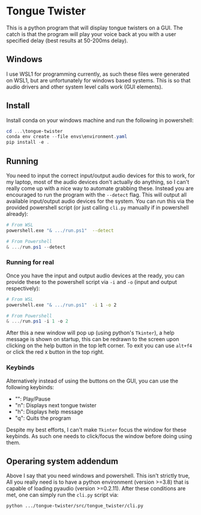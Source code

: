 # Tongue Twister

This is a python program that will display tongue twisters on a GUI. The catch
is that the program will play your voice back at you with a user specified
delay (best results at 50-200ms delay). 

## Windows

I use WSL1 for programming currently, as such these files were generated on
WSL1, but are unfortunately for windows based systems. This is so that audio
drivers and other system level calls work (GUI elements).

## Install

Install conda on your windows machine and run the following in powershell:

```powershell
cd ...\tongue-twister
conda env create --file envs\environment.yaml
pip install -e .
```

## Running

You need to input the correct input/output audio devices for this to work,
for my laptop, most of the audio devices don't actually do anything, so I can't
really come up with a nice way to automate grabbing these. Instead you are
encouraged to run the program with the `--detect` flag. This will output
all available input/output audio devices for the system. You can run this via
the provided powershell script (or just calling `cli.py` manually if in
powershell already):

```bash
# From WSL
powershell.exe "& .../run.ps1"  --detect
```

```powershell
# From Powershell
& .../run.ps1 --detect
```

### Running for real

Once you have the input and output audio devices at the ready, you can provide
these to the powershell script via `-i` and `-o` (input and output
respectively):

```bash
# From WSL
powershell.exe "& .../run.ps1"  -i 1 -o 2
```

```powershell
# From Powershell
& .../run.ps1 -i 1 -o 2
```

After this a new window will pop up (using python's `Tkinter`), a help message
is shown on startup, this can be redrawn to the screen upon clicking on the
help button in the top left corner. To exit you can use `alt+f4` or click
the red x button in the top right.

### Keybinds

Alternatively instead of using the buttons on the GUI, you can use the
following keybinds:

- "<space>": Play/Pause
- "n": Displays next tongue twister
- "h": Displays help message
- "q": Quits the program

Despite my best efforts, I can't make `Tkinter` focus the window for these
keybinds. As such one needs to click/focus the window before doing using them.

## Operaring system addendum

Above I say that you need windows and powershell. This isn't strictly true,
All you really need is to have a python environment (version >=3.8) that is
capable of loading pyaudio (version >=0.2.11). After these conditions are met,
one can simply run the `cli.py` script via:

```sh
python .../tongue-twister/src/tongue_twister/cli.py
```
